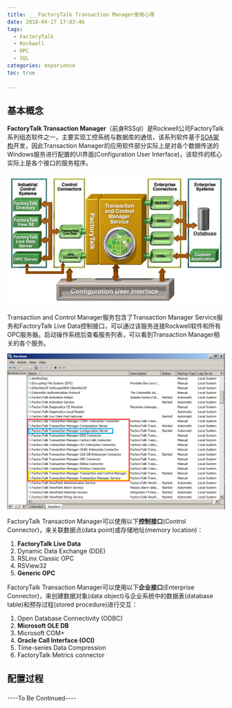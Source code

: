 ```yaml
---
title: ___FactoryTalk Transaction Manager使用心得
date: 2018-04-27 17:03:46
tags:
  - FactoryTalk
  - Rockwell
  - OPC
  - SQL
categories: experience
toc: true

---
```


## 基本概念 ##

**FactoryTalk Transaction Manager**（前身RSSql）是Rockwell公司FactoryTalk系列组态软件之一，主要实现工控系统与数据库的通信，该系列软件基于[SOA架构](https://baike.baidu.com/item/SOA/2140650)开发，因此Transaction Manager的应用软件部分实际上是对各个数据传送的Windows服务进行配置的UI界面(Configuration User Interface)，该软件的核心实际上是各个接口的服务程序。
<!--more-->

![structure](exp-trans-1/structure.JPG)

Transaction and Control Manager服务包含了Transaction Manager Service服务和FactoryTalk Live Data控制接口，可以通过该服务连接Rockwell软件和所有OPC服务器。启动操作系统后查看服务列表，可以看到Transaction Manager相关的各个服务。

![services](exp-trans-1/services.png)

FactoryTalk Transaction Manager可以使用以下**控制接口**(Control Connector)，来关联数据点(data point)或存储地址(memory location)：
1. **FactoryTalk Live Data**
2. Dynamic Data Exchange (DDE)
3. RSLinx Classic OPC
4. RSView32
5. **Generic OPC**

FactoryTalk Transaction Manager可以使用以下**企业接口**(Enterprise Connector)，来创建数据对象(data object)与企业系统中的数据表(database table)和预存过程(stored procedure)进行交互：
1. Open Database Connectivity (ODBC)
2. **Microsoft OLE DB**
3. Microsoft COM+
4. **Oracle Call Interface (OCI)**
5. Time-series Data Compression
6. FactoryTalk Metrics connector


## 配置过程 ##

### 
<!-- ## 1. OPC Server -> SQL Server ##

OPC Server: KEPSever Enterprise 5.13
SQL Server: Microsoft SQL Server 2008 R2


## 2. Live Data -> SQL Server


## 3. SQL Server -> Live Data -->



----To Be Continued----